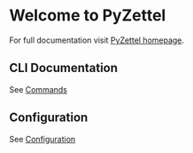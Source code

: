 # Welcome to PyZettel

For full documentation visit [PyZettel homepage](https://www.hans-aschauer.de/pyzettel/).

## CLI Documentation

See [Commands](commands.md)

## Configuration

See [Configuration](configuration.md)